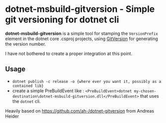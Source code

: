 dotnet-msbuild-gitversion - Simple git versioning for dotnet cli
========================================================

**dotnet-msbuild-gitversion** is a simple tool for stamping the `VersionPrefix` element in the dotnet core .csproj projects, using [GitVersion](https://github.com/GitTools/GitVersion) for generating the version number.

I have not bothered to create a proper integration at this point.

## Usage
* `dotnet publish -c release -o {where ever you want it, possibly as a contained lib}`
* create a simple PreBuildEvent like : `<PreBuildEvent>dotnet my-chosen-destination\dotnet-msbuild-gitversion.dll</PreBuildEvent>` that uses the `dotnet` cli.

Heavily based on https://github.com/ah-/dotnet-gitversion from Andreas Heider